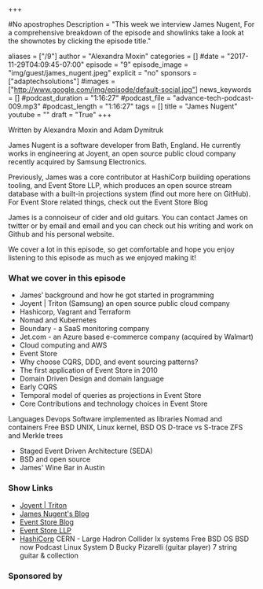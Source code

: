 +++

#No apostrophes  Description = "This week we interview James Nugent,  For a comprehensive breakdown of the episode and showlinks take a look at the shownotes by clicking the episode title."

aliases = ["/9"]
author = "Alexandra Moxin"
categories = []
#date = "2017-11-29T04:09:45-07:00"
episode = "9"
episode_image = "img/guest/james_nugent.jpeg"
explicit = "no"
sponsors = ["adaptechsolutions"]
#images = ["http://www.google.com/img/episode/default-social.jpg"]
news_keywords = []
#podcast_duration = "1:16:27"
#podcast_file = "advance-tech-podcast-009.mp3"
#podcast_length = "1:16:27"
tags = []
title = "James Nugent"
youtube = ""
draft = "True"
+++

Written by Alexandra Moxin and Adam Dymitruk

James Nugent is a software developer from Bath, England. He currently works in engineering at Joyent, an open source public cloud company recently acquired by Samsung Electronics.

Previously, James was a core contributor at HashiCorp building operations tooling, and Event Store LLP, which produces an open source stream database with a built-in projections system (find out more here on GitHub). For Event Store related things, check out the Event Store Blog

James is a connoiseur of cider and old guitars. You can contact James on twitter or by email and email and you can check out his writing and work on Github and his personal website.

We cover a lot in this episode, so get comfortable and hope you enjoy listening to this episode as much as we enjoyed making it!


### What we cover in this episode
* James’ background and how he got started in programming
* Joyent | Triton (Samsung) an open source public cloud company
* Hashicorp, Vagrant and Terraform
* Nomad and Kubernetes
* Boundary - a SaaS monitoring company
* Jet.com - an Azure based e-commerce company (acquired by Walmart)
* Cloud computing and AWS
* Event Store
* Why choose CQRS, DDD, and event sourcing patterns?
* The first application of Event Store in 2010
* Domain Driven Design and domain language
* Early CQRS
* Temporal model of queries as projections in Event Store
* Core Contributions and technology choices in Event Store

Languages
Devops
Software implemented as libraries
Nomad and containers
Free BSD
UNIX, Linux kernel, BSD OS
D-trace vs S-trace
ZFS and Merkle trees

* Staged Event Driven Architecture (SEDA)
* BSD and open source
* James' Wine Bar in Austin


### Show Links

* [Joyent | Triton](https://www.joyent.com/)
* [James Nugent's Blog](http://jen20.com/)
* [Event Store Blog](http://geteventstore.com/blog)
* [Event Store LLP](http://geteventstore.com/)
* [HashiCorp](https://www.hashicorp.com/)
CERN - Large Hadron Collider
Ix systems
Free BSD OS
BSD now Podcast
Linux System D
Bucky Pizarelli (guitar player)
7 string guitar & collection


### Sponsored by


